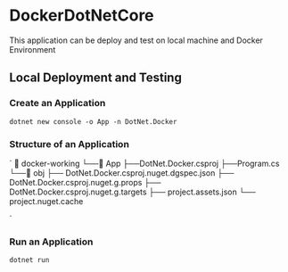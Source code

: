 # DockerDotNetCore 
This application can be deploy and test on local machine and Docker Environment

## Local Deployment and Testing

### Create an Application

` dotnet new console -o App -n DotNet.Docker `

### Structure of an Application
`
📁 docker-working
    └──📂 App
        ├──DotNet.Docker.csproj
        ├──Program.cs
        └──📂 obj
            ├── DotNet.Docker.csproj.nuget.dgspec.json
            ├── DotNet.Docker.csproj.nuget.g.props
            ├── DotNet.Docker.csproj.nuget.g.targets
            ├── project.assets.json
            └── project.nuget.cache

`

### Run an Application

` dotnet run `
